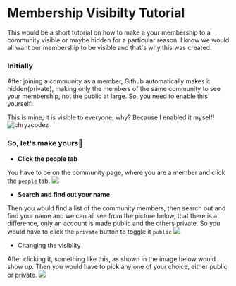 # Membership Visibilty Tutorial

This would be a short tutorial on how to make a your membership to a community visible or maybe hidden for a particular reason. I know we would all want
our membership to be visible and that's why this was created.

### Initially

After joining a community as a member, Github automatically makes it hidden(private), making only the members of the same
community to see your membership, not the public at large. So, you need to enable this yourself!

This is mine, it is visible to everyone, why?
Because I enabled it myself!
![chryzcodez](https://github.com/chryz-hub/opensource-4-everyone/blob/master/memb-visibility-pics/my-memb.png)

### So, let's make yours🚀


- <b>Click the people tab</b>

You have to be on the community page, where you are a member and click the `people` tab.
![](https://github.com/chryz-hub/opensource-4-everyone/blob/master/memb-visibility-pics/memb-1.png)

- <b> Search and find out your name</b>

Then you would find a list of the community members, then search out and find your name and we can all see from the picture below,  that there is a difference,
only an account is made public and the others private. So you would have to click the `private` button to toggle it `public`
![](https://github.com/chryz-hub/opensource-4-everyone/blob/master/memb-visibility-pics/memb-2.png)

- </b>Changing the visiblity</b>

After clicking it, something like this, as shown in the image below would show up. Then you would have to pick any one of your choice, either
public or private.
![](https://github.com/chryz-hub/opensource-4-everyone/blob/master/memb-visibility-pics/memb-3.png)
